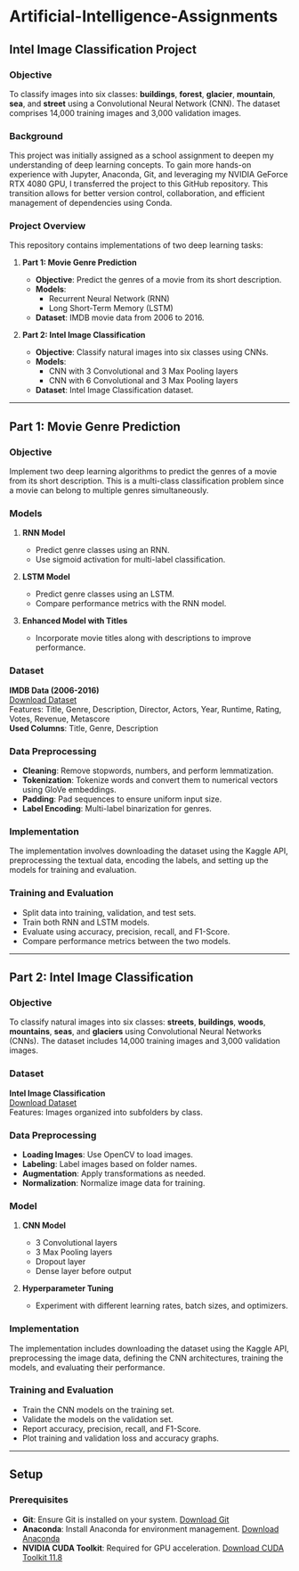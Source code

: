 # Artificial-Intelligence-Assignments

## Intel Image Classification Project

### Objective
To classify images into six classes: **buildings**, **forest**, **glacier**, **mountain**, **sea**, and **street** using a Convolutional Neural Network (CNN). The dataset comprises 14,000 training images and 3,000 validation images.

### Background
This project was initially assigned as a school assignment to deepen my understanding of deep learning concepts. To gain more hands-on experience with Jupyter, Anaconda, Git, and leveraging my NVIDIA GeForce RTX 4080 GPU, I transferred the project to this GitHub repository. This transition allows for better version control, collaboration, and efficient management of dependencies using Conda.

### Project Overview 
This repository contains implementations of two deep learning tasks:

1. **Part 1: Movie Genre Prediction**
    - **Objective**: Predict the genres of a movie from its short description.
    - **Models**:
        - Recurrent Neural Network (RNN)
        - Long Short-Term Memory (LSTM)
    - **Dataset**: IMDB movie data from 2006 to 2016.
  
2. **Part 2: Intel Image Classification**
    - **Objective**: Classify natural images into six classes using CNNs.
    - **Models**:
        - CNN with 3 Convolutional and 3 Max Pooling layers
        - CNN with 6 Convolutional and 3 Max Pooling layers
    - **Dataset**: Intel Image Classification dataset.

---

## Part 1: Movie Genre Prediction

### Objective
Implement two deep learning algorithms to predict the genres of a movie from its short description. This is a multi-class classification problem since a movie can belong to multiple genres simultaneously.

### Models
1. **RNN Model**
    - Predict genre classes using an RNN.
    - Use sigmoid activation for multi-label classification.
  
2. **LSTM Model**
    - Predict genre classes using an LSTM.
    - Compare performance metrics with the RNN model.

3. **Enhanced Model with Titles**
    - Incorporate movie titles along with descriptions to improve performance.

### Dataset
**IMDB Data (2006-2016)**  
[Download Dataset](https://www.kaggle.com/datasets/PromptCloudHQ/imdb-data)  
Features: Title, Genre, Description, Director, Actors, Year, Runtime, Rating, Votes, Revenue, Metascore  
**Used Columns**: Title, Genre, Description

### Data Preprocessing
- **Cleaning**: Remove stopwords, numbers, and perform lemmatization.
- **Tokenization**: Tokenize words and convert them to numerical vectors using GloVe embeddings.
- **Padding**: Pad sequences to ensure uniform input size.
- **Label Encoding**: Multi-label binarization for genres.

### Implementation
The implementation involves downloading the dataset using the Kaggle API, preprocessing the textual data, encoding the labels, and setting up the models for training and evaluation.

### Training and Evaluation
- Split data into training, validation, and test sets.
- Train both RNN and LSTM models.
- Evaluate using accuracy, precision, recall, and F1-Score.
- Compare performance metrics between the two models.

---

## Part 2: Intel Image Classification

### Objective
To classify natural images into six classes: **streets**, **buildings**, **woods**, **mountains**, **seas**, and **glaciers** using Convolutional Neural Networks (CNNs). The dataset includes 14,000 training images and 3,000 validation images.

### Dataset
**Intel Image Classification**  
[Download Dataset](https://www.kaggle.com/datasets/puneet6060/intel-image-classification?resource=download)  
Features: Images organized into subfolders by class.

### Data Preprocessing
- **Loading Images**: Use OpenCV to load images.
- **Labeling**: Label images based on folder names.
- **Augmentation**: Apply transformations as needed.
- **Normalization**: Normalize image data for training.

### Model
1. **CNN Model**
    - 3 Convolutional layers
    - 3 Max Pooling layers
    - Dropout layer
    - Dense layer before output
  
3. **Hyperparameter Tuning**
    - Experiment with different learning rates, batch sizes, and optimizers.

### Implementation
The implementation includes downloading the dataset using the Kaggle API, preprocessing the image data, defining the CNN architectures, training the models, and evaluating their performance.

### Training and Evaluation
- Train the CNN models on the training set.
- Validate the models on the validation set.
- Report accuracy, precision, recall, and F1-Score.
- Plot training and validation loss and accuracy graphs.

---

## Setup

### Prerequisites
- **Git**: Ensure Git is installed on your system. [Download Git](https://git-scm.com/downloads)
- **Anaconda**: Install Anaconda for environment management. [Download Anaconda](https://www.anaconda.com/products/distribution)
- **NVIDIA CUDA Toolkit**: Required for GPU acceleration. [Download CUDA Toolkit 11.8](https://developer.nvidia.com/cuda-11-8-0-download-archive)
